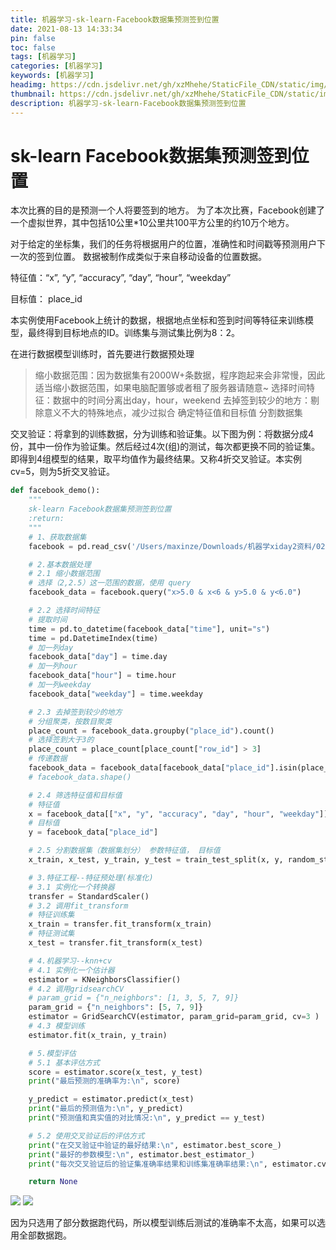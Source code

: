 ```yaml
---
title: 机器学习-sk-learn-Facebook数据集预测签到位置
date: 2021-08-13 14:33:34
pin: false
toc: false
tags: [机器学习]
categories: [机器学习]
keywords: [机器学习]
headimg: https://cdn.jsdelivr.net/gh/xzMhehe/StaticFile_CDN/static/img/202108131436463.png
thumbnail: https://cdn.jsdelivr.net/gh/xzMhehe/StaticFile_CDN/static/img/202108131436463.png
description: 机器学习-sk-learn-Facebook数据集预测签到位置
---
```


# sk-learn Facebook数据集预测签到位置

本次比赛的目的是预测一个人将要签到的地方。 为了本次比赛，Facebook创建了一个虚拟世界，其中包括10公里*10公里共100平方公里的约10万个地方。

对于给定的坐标集，我们的任务将根据用户的位置，准确性和时间戳等预测用户下一次的签到位置。 数据被制作成类似于来自移动设备的位置数据。

特征值：“x”, “y”, “accuracy”, “day”, “hour”, “weekday”

目标值： place_id

本实例使用Facebook上统计的数据，根据地点坐标和签到时间等特征来训练模型，最终得到目标地点的ID。训练集与测试集比例为8：2。

在进行数据模型训练时，首先要进行数据预处理

>缩小数据范围：因为数据集有2000W+条数据，程序跑起来会非常慢，因此适当缩小数据范围，如果电脑配置够或者租了服务器请随意~
>选择时间特征：数据中的时间分离出day，hour，weekend
>去掉签到较少的地方：剔除意义不大的特殊地点，减少过拟合
>确定特征值和目标值
>分割数据集

交叉验证：将拿到的训练数据，分为训练和验证集。以下图为例：将数据分成4份，其中一份作为验证集。然后经过4次(组)的测试，每次都更换不同的验证集。即得到4组模型的结果，取平均值作为最终结果。又称4折交叉验证。本实例cv=5，则为5折交叉验证。

```py
def facebook_demo():
    """
    sk-learn Facebook数据集预测签到位置
    :return:
    """
    # 1、获取数据集
    facebook = pd.read_csv('/Users/maxinze/Downloads/机器学xiday2资料/02-代码/FBlocation/train.csv')

    # 2.基本数据处理
    # 2.1 缩小数据范围
    # 选择（2,2.5）这一范围的数据，使用 query
    facebook_data = facebook.query("x>5.0 & x<6 & y>5.0 & y<6.0")

    # 2.2 选择时间特征
    # 提取时间
    time = pd.to_datetime(facebook_data["time"], unit="s")
    time = pd.DatetimeIndex(time)
    # 加一列day
    facebook_data["day"] = time.day
    # 加一列hour
    facebook_data["hour"] = time.hour
    # 加一列weekday
    facebook_data["weekday"] = time.weekday

    # 2.3 去掉签到较少的地方
    # 分组聚类，按数目聚类
    place_count = facebook_data.groupby("place_id").count()
    # 选择签到大于3的
    place_count = place_count[place_count["row_id"] > 3]
    # 传递数据
    facebook_data = facebook_data[facebook_data["place_id"].isin(place_count.index)]
    # facebook_data.shape()

    # 2.4 筛选特征值和目标值
    # 特征值
    x = facebook_data[["x", "y", "accuracy", "day", "hour", "weekday"]]
    # 目标值
    y = facebook_data["place_id"]

    # 2.5 分割数据集（数据集划分） 参数特征值， 目标值
    x_train, x_test, y_train, y_test = train_test_split(x, y, random_state=22)

    # 3.特征工程--特征预处理(标准化)
    # 3.1 实例化一个转换器
    transfer = StandardScaler()
    # 3.2 调用fit_transform
    # 特征训练集
    x_train = transfer.fit_transform(x_train)
    # 特征测试集
    x_test = transfer.fit_transform(x_test)

    # 4.机器学习--knn+cv
    # 4.1 实例化一个估计器
    estimator = KNeighborsClassifier()
    # 4.2 调用gridsearchCV
    # param_grid = {"n_neighbors": [1, 3, 5, 7, 9]}
    param_grid = {"n_neighbors": [5, 7, 9]}
    estimator = GridSearchCV(estimator, param_grid=param_grid, cv=3 )
    # 4.3 模型训练
    estimator.fit(x_train, y_train)

    # 5.模型评估
    # 5.1 基本评估方式
    score = estimator.score(x_test, y_test)
    print("最后预测的准确率为:\n", score)

    y_predict = estimator.predict(x_test)
    print("最后的预测值为:\n", y_predict)
    print("预测值和真实值的对比情况:\n", y_predict == y_test)

    # 5.2 使用交叉验证后的评估方式
    print("在交叉验证中验证的最好结果:\n", estimator.best_score_)
    print("最好的参数模型:\n", estimator.best_estimator_)
    print("每次交叉验证后的验证集准确率结果和训练集准确率结果:\n", estimator.cv_results_)

    return None
```

![](https://cdn.jsdelivr.net/gh/xzMhehe/StaticFile_CDN/static/img/202108131432427.png)
![](https://cdn.jsdelivr.net/gh/xzMhehe/StaticFile_CDN/static/img/202108131432331.png)

因为只选用了部分数据跑代码，所以模型训练后测试的准确率不太高，如果可以选用全部数据跑。


